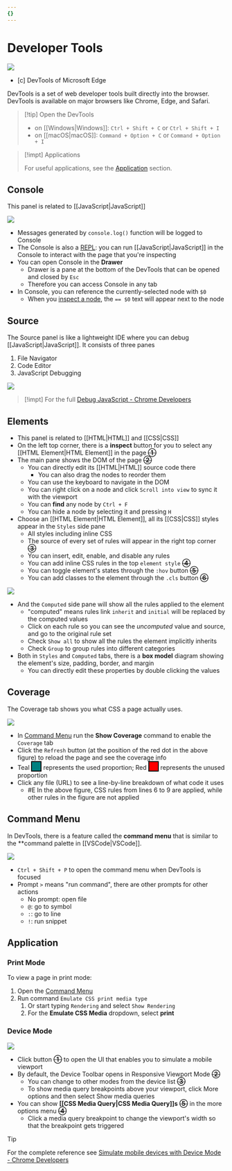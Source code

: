 ```yaml
---
{}
---
```



# Developer Tools

![](https://raw.githubusercontent.com/zcysxy/Figurebed/master/img/20210829135902.png)
- [c] DevTools of Microsoft Edge

DevTools is a set of web developer tools built directly into the browser.
DevTools is available on major browsers like Chrome, Edge, and Safari.

> [!tip] Open the DevTools
>
> - on [[Windows\|Windows]]: `Ctrl + Shift + C` or `Ctrl + Shift + I`
> - on [[macOS\|macOS]]:  `Command + Option + C` or `Command + Option + I`

> [!impt] Applications
>
> For useful applications, see the [Application](#application) section.

## Console

This panel is related to [[JavaScript\|JavaScript]]

![](https://raw.githubusercontent.com/zcysxy/Figurebed/master/img/20210830120118.png)

* Messages generated by `console.log()` function will be logged to Console
* The Console is also a [REPL](https://en.wikipedia.org/wiki/Read%E2%80%93eval%E2%80%93print_loop): you can run [[JavaScript\|JavaScript]] in the Console to interact with the page that you're inspecting
* You can open Console in the **Drawer**
    * Drawer is a pane at the bottom of the DevTools that can be opened and closed by `Esc`
    * Therefore you can access Console in any tab
* In Console, you can reference the currently-selected node with `$0`
    * When you [inspect a node](#elements), the `== $0` text will appear next to the node

## Source

The Source panel is like a lightweight IDE where you can debug [[JavaScript\|JavaScript]]. It consists of three panes

1. File Navigator
2. Code Editor
3. JavaScript Debugging

![](https://raw.githubusercontent.com/zcysxy/Figurebed/master/img/20210830150818.png)

> [!impt]
> For the full [Debug JavaScript - Chrome Developers](https://developer.chrome.com/docs/devtools/javascript/)

## Elements

* This panel is related to [[HTML\|HTML]] and [[CSS\|CSS]]
* On the left top corner, there is a **inspect** button for you to select any [[HTML Element\|HTML Element]] in the page **~~①~~**
* The main pane shows the DOM of the page **~~②~~**
    * You can directly edit its [[HTML\|HTML]] source code there
        * You can also drag the nodes to reorder them
    * You can use the keyboard to navigate in the DOM
    * You can right click on a node and click `Scroll into view` to sync it with the viewport
    * You can **find** any node by `Ctrl + F`
    * You can hide a node by selecting it and pressing `H`
* Choose an [[HTML Element\|HTML Element]], all its [[CSS\|CSS]] styles appear in the `Styles` side pane
    * All styles including inline CSS
    * The source of every set of rules will appear in the right top corner **~~③~~**
    * You can insert, edit, enable, and disable any rules
    * You can add inline CSS rules in the top `element style` **~~④~~**
    * You can toggle element's states through the `:hov` button **~~⑤~~**
    * You can add classes to the element through the `.cls` button **~~⑥~~**

![](https://raw.githubusercontent.com/zcysxy/Figurebed/master/img/20210829164241.png)

* And the `Computed` side pane will show all the rules applied to the element
    * "computed" means rules link `inherit` and `initial` will be replaced by the computed values
    * Click on each rule so you can see the *uncomputed* value and source, and go to the original rule set
    * Check `Show all` to show all the rules the element implicitly inherits
    * Check `Group` to group rules into different categories
* Both in `Styles` and `Computed` tabs, there is a **box model** diagram showing the element's size, padding, border, and margin
    * You can directly edit these properties by double clicking the values

## Coverage

The Coverage tab shows you what CSS a page actually uses.

![](https://raw.githubusercontent.com/zcysxy/Figurebed/master/img/20210830105905.png)

* In [Command Menu](#command%20menu) run the **Show Coverage** command to enable the `Coverage` tab
* Click the `Refresh` button (at the position of the red dot in the above figure) to reload the page and see the coverage info
* Teal <svg width="20" height="20" style="vertical-align: -4px; border:2px solid black "><rect width="20" height="20" style="fill:#008080"/></svg> represents the used proportion; Red <svg width="20" height="20" style="vertical-align: -4px; border:2px solid black "><rect width="20" height="20" style="fill:#FF0000"/></svg> represents the unused proportion
* Click any file (URL) to see a line-by-line breakdown of what code it uses
    * #E In the above figure, CSS rules from lines 6 to 9 are applied, while other rules in the figure are not applied

## Command Menu

In DevTools, there is a feature called the **command menu** that is similar to the **command palette in [[VSCode\|VSCode]].

![](https://raw.githubusercontent.com/zcysxy/Figurebed/master/img/20210830104151.png)

* `Ctrl + Shift + P` to open the command menu when DevTools is focused
* Prompt `>` means "run command", there are other prompts for other actions
    * No prompt: open file
    * `@`: go to symbol
    * `:`: go to line
    * `!`: run snippet

## Application

### Print Mode

To view a page in print mode:

1. Open the [Command Menu](#command%20menu)
2. Run command `Emulate CSS print media type`
    1. Or start typing `Rendering` and select `Show Rendering`
    2. For the **Emulate CSS Media** dropdown, select **print**

### Device Mode

![](https://raw.githubusercontent.com/zcysxy/Figurebed/master/img/20210830123214.png)

* Click button **~~①~~** to open the UI that enables you to simulate a mobile viewport
* By default, the Device Toolbar opens in Responsive Viewport Mode **~~②~~**
    * You can change to other modes from the device list **~~③~~**
    * To show media query breakpoints above your viewport, click More options and then select Show media queries
* You can show **[[CSS Media Query\|CSS Media Query]]s** **~~⑤~~** in the more options menu **~~④~~**
    * Click a media query breakpoint to change the viewport's width so that the breakpoint gets triggered

> [!tip]
> For the complete reference see [Simulate mobile devices with Device Mode - Chrome Developers](https://developer.chrome.com/docs/devtools/device-mode/)

